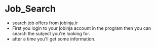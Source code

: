 # Job_Search
- search job offers from jobinja.ir
- First you login to your jobinja account in the program then you can search the subject you're looking for.
- after a time you'll get some information.
